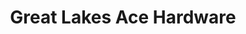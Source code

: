 ---
title: "Great Lakes Ace Hardware"
url: /shelby-township/great-lakes-ace-hardware/
shop: doityourself
---